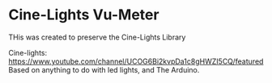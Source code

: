 # Cine-Lights Vu-Meter
THis was created to preserve the Cine-Lights Library


Cine-lights: https://www.youtube.com/channel/UCOG6Bi2kvpDa1c8gHWZI5CQ/featured
Based on anything to do with led lights, and The Arduino.
